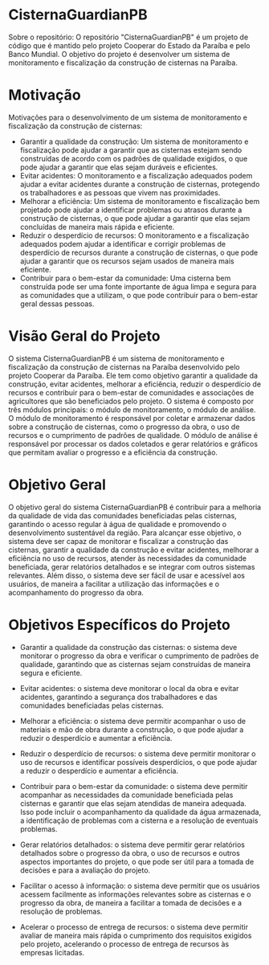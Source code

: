 # CisternaGuardianPB
Sobre o repositório: O repositório "CisternaGuardianPB" é um projeto de código que é mantido pelo projeto Cooperar do Estado da Paraíba e pelo Banco Mundial. O objetivo do projeto é desenvolver um sistema de monitoramento e fiscalização da construção de cisternas na Paraíba.

# Motivação

Motivações para o desenvolvimento de um sistema de monitoramento e fiscalização da construção de cisternas:

- Garantir a qualidade da construção: Um sistema de monitoramento e fiscalização pode ajudar a garantir que as cisternas estejam sendo construídas de acordo com os padrões de qualidade exigidos, o que pode ajudar a garantir que elas sejam duráveis e eficientes.
- Evitar acidentes: O monitoramento e a fiscalização adequados podem ajudar a evitar acidentes durante a construção de cisternas, protegendo os trabalhadores e as pessoas que vivem nas proximidades.
- Melhorar a eficiência: Um sistema de monitoramento e fiscalização bem projetado pode ajudar a identificar problemas ou atrasos durante a construção de cisternas, o que pode ajudar a garantir que elas sejam concluídas de maneira mais rápida e eficiente.
- Reduzir o desperdício de recursos: O monitoramento e a fiscalização adequados podem ajudar a identificar e corrigir problemas de desperdício de recursos durante a construção de cisternas, o que pode ajudar a garantir que os recursos sejam usados de maneira mais eficiente.
- Contribuir para o bem-estar da comunidade: Uma cisterna bem construída pode ser uma fonte importante de água limpa e segura para as comunidades que a utilizam, o que pode contribuir para o bem-estar geral dessas pessoas.

# Visão Geral do Projeto
O sistema CisternaGuardianPB é um sistema de monitoramento e fiscalização da construção de cisternas na Paraíba  desenvolvido pelo projeto Cooperar da Paraíba. Ele tem como objetivo garantir a qualidade da construção, evitar acidentes, melhorar a eficiência, reduzir o desperdício de recursos e contribuir para o bem-estar de comunidades e associações de agricultores que são beneficiados pelo projeto. O sistema é composto por três módulos principais: o módulo de monitoramento, o módulo de análise. O módulo de monitoramento é responsável por coletar e armazenar dados sobre a construção de cisternas, como o progresso da obra, o uso de recursos e o cumprimento de padrões de qualidade. O módulo de análise é responsável por processar os dados coletados e gerar relatórios e gráficos que permitam avaliar o progresso e a eficiência da construção. 

# Objetivo Geral

O objetivo geral do sistema CisternaGuardianPB é contribuir para a melhoria da qualidade de vida das comunidades beneficiadas pelas cisternas, garantindo o acesso regular à água de qualidade e promovendo o desenvolvimento sustentável da região. Para alcançar esse objetivo, o sistema deve ser capaz de monitorar e fiscalizar a construção das cisternas, garantir a qualidade da construção e evitar acidentes, melhorar a eficiência no uso de recursos, atender às necessidades da comunidade beneficiada, gerar relatórios detalhados e se integrar com outros sistemas relevantes. Além disso, o sistema deve ser fácil de usar e acessível aos usuários, de maneira a facilitar a utilização das informações e o acompanhamento do progresso da obra.


# Objetivos Específicos do Projeto

- Garantir a qualidade da construção das cisternas: o sistema deve monitorar o progresso da obra e verificar o cumprimento de padrões de qualidade, garantindo que as cisternas sejam construídas de maneira segura e eficiente.

- Evitar acidentes: o sistema deve monitorar o local da obra e evitar acidentes, garantindo a segurança dos trabalhadores e das comunidades beneficiadas pelas cisternas.

- Melhorar a eficiência: o sistema deve permitir acompanhar o uso de materiais e mão de obra durante a construção, o que pode ajudar a reduzir o desperdício e aumentar a eficiência.

- Reduzir o desperdício de recursos: o sistema deve permitir monitorar o uso de recursos e identificar possíveis desperdícios, o que pode ajudar a reduzir o desperdício e aumentar a eficiência.

- Contribuir para o bem-estar da comunidade: o sistema deve permitir acompanhar as necessidades da comunidade beneficiada pelas cisternas e garantir que elas sejam atendidas de maneira adequada. Isso pode incluir o acompanhamento da qualidade da água armazenada, a identificação de problemas com a cisterna e a resolução de eventuais problemas.

- Gerar relatórios detalhados: o sistema deve permitir gerar relatórios detalhados sobre o progresso da obra, o uso de recursos e outros aspectos importantes do projeto, o que pode ser útil para a tomada de decisões e para a avaliação do projeto.

- Facilitar o acesso à informação: o sistema deve permitir que os usuários acessem facilmente as informações relevantes sobre as cisternas e o progresso da obra, de maneira a facilitar a tomada de decisões e a resolução de problemas.

- Acelerar o processo de entrega de recursos: o sistema deve permitir avaliar de maneira mais rápida o cumprimento dos requisitos exigidos pelo projeto, acelerando o processo de entrega de recursos às empresas licitadas.




